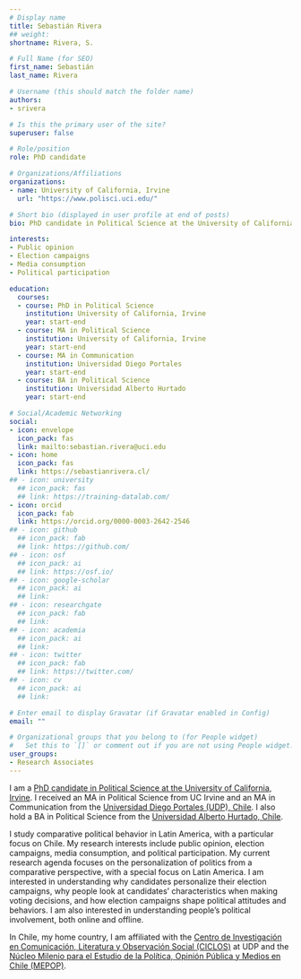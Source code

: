 ```yaml
---
# Display name
title: Sebastián Rivera
## weight: 
shortname: Rivera, S.

# Full Name (for SEO)
first_name: Sebastián
last_name: Rivera

# Username (this should match the folder name)
authors:
- srivera

# Is this the primary user of the site?
superuser: false

# Role/position
role: PhD candidate

# Organizations/Affiliations
organizations:
- name: University of California, Irvine
  url: "https://www.polisci.uci.edu/"

# Short bio (displayed in user profile at end of posts)
bio: PhD candidate in Political Science at the University of California, Irvine. Research Associate in Training Data Lab, Chile.

interests:
- Public opinion
- Election campaigns
- Media consumption
- Political participation

education:
  courses:
  - course: PhD in Political Science
    institution: University of California, Irvine
    year: start-end
  - course: MA in Political Science
    institution: University of California, Irvine
    year: start-end
  - course: MA in Communication
    institution: Universidad Diego Portales
    year: start-end
  - course: BA in Political Science
    institution: Universidad Alberto Hurtado
    year: start-end

# Social/Academic Networking
social:
- icon: envelope
  icon_pack: fas
  link: mailto:sebastian.rivera@uci.edu
- icon: home
  icon_pack: fas
  link: https://sebastianrivera.cl/
## - icon: university
  ## icon_pack: fas
  ## link: https://training-datalab.com/
- icon: orcid
  icon_pack: fab
  link: https://orcid.org/0000-0003-2642-2546
## - icon: github
  ## icon_pack: fab
  ## link: https://github.com/
## - icon: osf
  ## icon_pack: ai
  ## link: https://osf.io/
## - icon: google-scholar
  ## icon_pack: ai
  ## link: 
## - icon: researchgate
  ## icon_pack: fab
  ## link: 
## - icon: academia
  ## icon_pack: ai
  ## link: 
## - icon: twitter
  ## icon_pack: fab
  ## link: https://twitter.com/
## - icon: cv
  ## icon_pack: ai
  ## link: 

# Enter email to display Gravatar (if Gravatar enabled in Config)
email: ""

# Organizational groups that you belong to (for People widget)
#   Set this to `[]` or comment out if you are not using People widget.
user_groups:
- Research Associates
---
```


I am a [PhD candidate in Political Science at the University of California, Irvine](https://www.polisci.uci.edu/). I received an MA in Political Science from UC Irvine and an MA in Communication from the [Universidad Diego Portales (UDP), Chile](https://www.udp.cl/). I also hold a BA in Political Science from the [Universidad Alberto Hurtado, Chile](https://www.uahurtado.cl/).

I study comparative political behavior in Latin America, with a particular focus on Chile. My research interests include public opinion, election campaigns, media consumption, and political participation. My current research agenda focuses on the personalization of politics from a comparative perspective, with a special focus on Latin America. I am interested in understanding why candidates personalize their election campaigns, why people look at candidates’ characteristics when making voting decisions, and how election campaigns shape political attitudes and behaviors. I am also interested in understanding people’s political involvement, both online and offline.

In Chile, my home country, I am affiliated with the [Centro de Investigación en Comunicación, Literatura y Observación Social (CICLOS)](https://ciclos.udp.cl/) at UDP and the [Núcleo Milenio para el Estudio de la Política, Opinión Pública y Medios en Chile (MEPOP)](https://mepop.cl/).